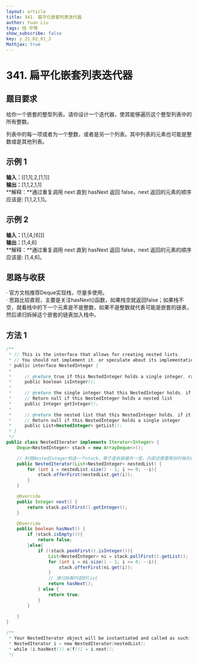 ```yaml
---
layout: article
title: 341. 扁平化嵌套列表迭代器
author: Yuan Liu
tags: 栈 中等
show_subscribe: false
key: y_21_02_01_3
Mathjax: true
---
```


# 341. 扁平化嵌套列表迭代器


## 题目要求
给你一个嵌套的整型列表。请你设计一个迭代器，使其能够遍历这个整型列表中的所有整数。  

列表中的每一项或者为一个整数，或者是另一个列表。其中列表的元素也可能是整数或是其他列表。  

## 示例 1
**输入：**[[1,1],2,[1,1]]  
**输出：**[1,1,2,1,1]  
**解释：**通过重复调用 next 直到 hasNext 返回 false，next 返回的元素的顺序应该是: [1,1,2,1,1]。

## 示例 2
**输入：**[1,[4,[6]]]  
**输出：**[1,4,6]  
**解释：**通过重复调用 next 直到 hasNext 返回 false，next 返回的元素的顺序应该是: [1,4,6]。    


## 思路与收获  
· 官方文档推荐Deque实现栈，尽量多使用。  
· 思路比较直观，主要是关注hasNext()函数，如果栈空就返回false；如果栈不空，就看栈中的下一个元素是不是整数，如果不是整数就代表可能是嵌套的链表，然后递归拆掉这个嵌套的链表加入栈中。



## 方法 1

```java
/**
 * // This is the interface that allows for creating nested lists.
 * // You should not implement it, or speculate about its implementation
 * public interface NestedInteger {
 *
 *     // @return true if this NestedInteger holds a single integer, rather than a nested list.
 *     public boolean isInteger();
 *
 *     // @return the single integer that this NestedInteger holds, if it holds a single integer
 *     // Return null if this NestedInteger holds a nested list
 *     public Integer getInteger();
 *
 *     // @return the nested list that this NestedInteger holds, if it holds a nested list
 *     // Return null if this NestedInteger holds a single integer
 *     public List<NestedInteger> getList();
 * }
 */
public class NestedIterator implements Iterator<Integer> {
    Deque<NestedInteger> stack = new ArrayDeque<>();

    // 利用NestedInteger构造一个stack，等于是拆掉最外一层，内部还需要再拆时候利用hasNext()来拆
    public NestedIterator(List<NestedInteger> nestedList) {
        for (int i = nestedList.size() - 1; i >= 0; --i){
            stack.offerFirst(nestedList.get(i));
        }
    }

    @Override
    public Integer next() {
        return stack.pollFirst().getInteger();
    }

    @Override
    public boolean hasNext() {
        if (stack.isEmpty()){
            return false;
        }else{
            if (!stack.peekFirst().isInteger()){
                List<NestedInteger> ni = stack.pollFirst().getList();
                for (int i = ni.size() - 1; i >= 0; --i){
                    stack.offerFirst(ni.get(i));
                }
                // 递归拆解内部的list
                return hasNext();
            } else {
                return true;
            }
        }
        
    }
}

/**
 * Your NestedIterator object will be instantiated and called as such:
 * NestedIterator i = new NestedIterator(nestedList);
 * while (i.hasNext()) v[f()] = i.next();
 */
```

